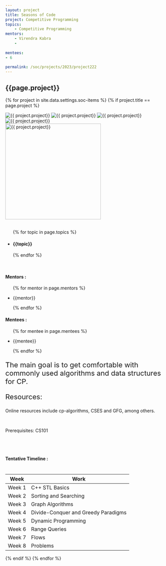 ```yaml
---
layout: project
title: Seasons of Code
project: Competitive Programming
topics:
    - Competitive Programming
mentors:
    - Virendra Kabra
    - 
    
mentees:
- 6  
    
permalink: /soc/projects/2023/project222
---
```


<h2 class="display1 m-3 p-3 text-center project-title">{{page.project}}</h2>

{% for project in site.data.settings.soc-items %}
{% if project.title == page.project %}

<div class ="img-soc d-block"> 
    <img src="{{ site.baseurl }}/{{ project.image }}" alt="{{ project.project}}" class="image-1">
    <img src="{{ site.baseurl }}/{{ project.image }}" alt="{{ project.project}}" class="image-2">
    <img src="{{ site.baseurl }}/{{ project.image }}" alt="{{ project.project}}" class="image-3">
    <img src="{{ site.baseurl }}/{{ project.image }}" alt="{{ project.project}}" class="image-4">
</div>
<div class = "mobile-img-soc">
  <img src="{{ site.baseurl }}/{{ project.image }}"  width = "300" height="300" alt="{{ project.project}}" class="border rounded">
  </div>
<div >
    <br>
    <ul>
        {% for topic in page.topics %}
        <li><h4 class="text-primary text-center topics">{{topic}}</h4></li>
        {% endfor %}
    </ul>
    <br>
    <h4 class="display3  ">Mentors :</h4> 
    <ul>
        {% for mentor in page.mentors %}
        <li><p class="lead">{{mentor}}</p></li>
        {% endfor %}
    </ul>
    <h4 class="display3  ">Mentees :</h4> 
    <ul>
        {% for mentee in page.mentees %}
        <li><p class="lead">{{mentee}}</p></li>
        {% endfor %}
    </ul>
</div>
<div>
    <p class="display3 project-desc" style = "font-size:22px;" >
        The main goal is to get comfortable with commonly used algorithms and data structures for CP.

<p class="display3" style = "font-size:22px;" >
Resources:</p><p>
 Online resources include cp-algorithms, CSES and GFG, among others.
        <br></p>
</div>
<br><p>
Prerequisites:
CS101</p>
<br>
<div class = "d-flex flex-wrap">
<div>
    <h4 class="display3" style="margin:40px 0px 40px 0px;">Tentative Timeline :</h4>
    <table class="table table-striped w-100">
    <thead>
        <tr>
        <th>Week</th>
        <th>Work</th>
        </tr>
    </thead>
    <tbody>
    <tr>
      <td  >Week 1</td>
      <td>C++ STL Basics</td>
    </tr>
    <tr>
      <td>Week 2</td>
      <td>Sorting and Searching </td>
    </tr>
    <tr>
      <td>Week 3</td>
      <td>Graph Algorithms</td>
    </tr>
    <tr>
      <td>Week 4</td>
      <td>Divide-Conquer and Greedy Paradigms</td>
    </tr>
    <tr>
      <td>Week 5</td>
      <td>Dynamic Programming</td>
    </tr>
    <tr>
      <td>Week 6</td>
      <td>Range Queries</td>
    </tr>
    <tr>
      <td>Week 7</td>
      <td>Flows</td>
    </tr>
    <tr>
      <td>Week 8</td>
      <td>Problems</td>
    </tbody>
    </table>
</div>
</div>
{% endif %}
{% endfor %}
